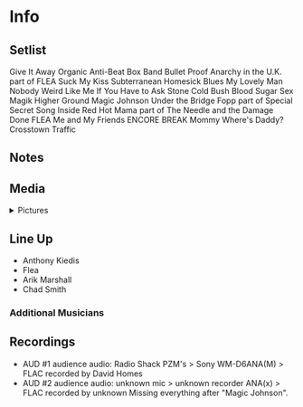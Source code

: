 # Info

## Setlist

Give It Away
Organic Anti-Beat Box Band
Bullet Proof
Anarchy in the U.K. part of FLEA
Suck My Kiss
Subterranean Homesick Blues
My Lovely Man
Nobody Weird Like Me
If You Have to Ask
Stone Cold Bush
Blood Sugar Sex Magik
Higher Ground
Magic Johnson
Under the Bridge
Fopp part of
Special Secret Song Inside
Red Hot Mama part of
The Needle and the Damage Done FLEA
Me and My Friends
ENCORE BREAK
Mommy Where's Daddy?
Crosstown Traffic

## Notes

## Media 

<details>
  <summary>Pictures</summary>
  <!--<img alt="Setlist" title="Setlist" src="_.jpg" height="200" />
  <img alt="Clipping" title="Clipping" src="_.jpg" height="200" />
  <img alt="Flyer" title="Flyer" src="_.jpg" height="200" />-->
</details>

## Line Up

* Anthony Kiedis
* Flea
* Arik Marshall
* Chad Smith

### Additional Musicians

## Recordings

* AUD #1 audience audio: Radio Shack PZM's > Sony WM-D6ANA(M) > FLAC recorded by David Homes 
* AUD #2 audience audio: unknown mic > unknown recorder ANA(x) > FLAC recorded by unknown Missing everything after "Magic Johnson".
